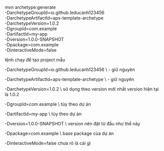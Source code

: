 mvn archetype:generate \
-DarchetypeGroupId=io.github.leducanh123456 \
-DarchetypeArtifactId=aps-template-archetype \
-DarchetypeVersion=1.0.2 \
-DgroupId=com.example \
-DartifactId=my-app \
-Dversion=1.0.0-SNAPSHOT \
-Dpackage=com.example \
-DinteractiveMode=false


lệnh chạy để tạo project mẫu

-DarchetypeGroupId=io.github.leducanh123456 \ - giữ nguyên

-DarchetypeArtifactId=aps-template-archetype \ - giữ nguyên

-DarchetypeVersion=1.0.2 \ sử dụng theo version mới nhất version hiện tại là 1.0.2


-DgroupId=com.example \ tùy theo dự án


-DartifactId=my-app \  tùy theo dự án

-Dversion=1.0.0-SNAPSHOT \ version nên đặt từ đầu như thế này

-Dpackage=com.example \ base package của dự án

-DinteractiveMode=false chưa rõ là cái gì
